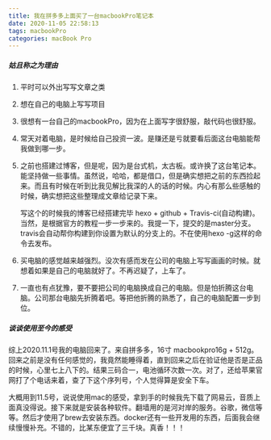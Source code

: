 ```yaml
---
title: 我在拼多多上面买了一台macbookPro笔记本
date: 2020-11-05 22:58:13
tags: macbookPro
categories: macBook Pro
---
```


##### 姑且称之为理由

1. 平时可以外出写写文章之类

2. 想在自己的电脑上写写项目

3. 很想有一台自己的macbookPro，因为在上面写字很舒服，敲代码也很舒服。

4. 常天对着电脑，是时候给自己投资一波。是赚还是亏就要看后面这台电脑能帮我做到哪一步。

5. 之前也搭建过博客，但是呢，因为是台式机，太古板。或许换了这台笔记本。能坚持做一些事情。虽然说，哈哈，都是借口，但是确实想把之前的东西捡起来。而且有时候在听到比我见解比我深的人的话的时候。内心有那么些感触的时候，确实想把这些整理成文章给记录下来。

   写这个的时候我的博客已经搭建完毕 hexo + github + Travis-ci(自动构建)。当然，是根据官方的教程一步一步来的。我提一下，提交的是master分支。travis会自动帮你构建到你设置为默认的分支上的。不在使用hexo -g这样的命令去发布。

6. 买电脑的感觉越来越强烈。没次有感而发在公司的电脑上写写画画的时候。就想着如果是自己的电脑就好了。不再迟疑了，上车了。

7. 一直也有点犹豫，要不要把公司的电脑换成自己的电脑。但是怕折腾这台电脑。公司那台电脑先折腾着吧。等把他折腾的熟悉了，自己的电脑配置一步到位。

##### 谈谈使用至今的感受

综上2020.11.1号我的电脑回来了。来自拼多多，16寸 macbookpro16g + 512g。回来之前是没有任何感觉的，我竟然能睡得着，直到回来之后在验证他是否是正品的时候，心里七上八下的。结果三码合一，电池循环次数一次。对了，还给苹果官网打了个电话来着，查了下这个序列号，个人觉得算是安全下车。

大概用到11.5号，说说使用mac的感受，拿到手的时候我先下载了网易云，音质上面真没得说。接下来就是安装各种软件。翻墙用的是河对岸的服务。谷歌，微信等等。然后才使用了brew去安装东西。docker还有一些开发用的东西，后面我会继续慢慢补充。不错的，比某东便宜了三千块。真香！！！


